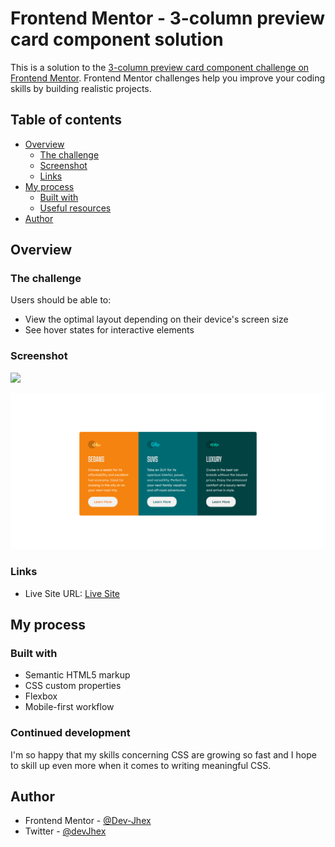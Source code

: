 # Frontend Mentor - 3-column preview card component solution

This is a solution to the [3-column preview card component challenge on Frontend Mentor](https://www.frontendmentor.io/challenges/3column-preview-card-component-pH92eAR2-). Frontend Mentor challenges help you improve your coding skills by building realistic projects. 

## Table of contents

- [Overview](#overview)
  - [The challenge](#the-challenge)
  - [Screenshot](#screenshot)
  - [Links](#links)
- [My process](#my-process)
  - [Built with](#built-with)
  - [Useful resources](#useful-resources)
- [Author](#author)

## Overview

### The challenge

Users should be able to:

- View the optimal layout depending on their device's screen size
- See hover states for interactive elements

### Screenshot

![](./screenshot.jpg)

![Design preview for the 3-column preview card component coding challenge](./design/Solution.png)


### Links
- Live Site URL: [Live Site](https://devjhex-3-column-preview-card-component.vercel.app/)

## My process

### Built with

- Semantic HTML5 markup
- CSS custom properties
- Flexbox
- Mobile-first workflow


### Continued development

I'm so happy that my skills concerning CSS are growing so fast and I hope to skill up even more when it comes to writing meaningful CSS.

## Author

- Frontend Mentor - [@Dev-Jhex](https://www.frontendmentor.io/Dev-Jhex/yourusername)
- Twitter - [@devJhex](https://www.twitter.com/devJhex)
